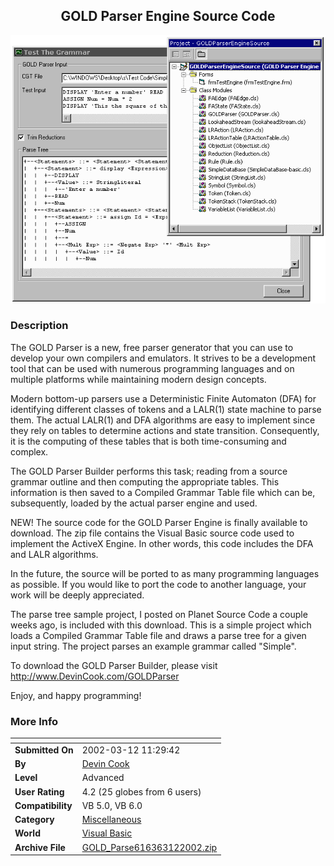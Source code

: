 ﻿<div align="center">

## GOLD Parser Engine Source Code

<img src="PIC2002311173934980.gif">
</div>

### Description

The GOLD Parser is a new, free parser generator that you can use to develop your own compilers and emulators. It strives to be a development tool that can be used with numerous programming languages and on multiple platforms while maintaining modern design concepts.

Modern bottom-up parsers use a Deterministic Finite Automaton (DFA) for identifying different classes of tokens and a LALR(1) state machine to parse them. The actual LALR(1) and DFA algorithms are easy to implement since they rely on tables to determine actions and state transition. Consequently, it is the computing of these tables that is both time-consuming and complex.

The GOLD Parser Builder performs this task; reading from a source grammar outline and then computing the appropriate tables. This information is then saved to a Compiled Grammar Table file which can be, subsequently, loaded by the actual parser engine and used.

NEW! The source code for the GOLD Parser Engine is finally available to download. The zip file contains the Visual Basic source code used to implement the ActiveX Engine. In other words, this code includes the DFA and LALR algorithms.

In the future, the source will be ported to as many programming languages as possible. If you would like to port the code to another language, your work will be deeply appreciated.

The parse tree sample project, I posted on Planet Source Code a couple weeks ago, is included with this download. This is a simple project which loads a Compiled Grammar Table file and draws a parse tree for a given input string. The project parses an example grammar called "Simple".

To download the GOLD Parser Builder, please visit http://www.DevinCook.com/GOLDParser

Enjoy, and happy programming!
 
### More Info
 


<span>             |<span>
---                |---
**Submitted On**   |2002-03-12 11:29:42
**By**             |[Devin Cook](https://github.com/Planet-Source-Code/PSCIndex/blob/master/ByAuthor/devin-cook.md)
**Level**          |Advanced
**User Rating**    |4.2 (25 globes from 6 users)
**Compatibility**  |VB 5\.0, VB 6\.0
**Category**       |[Miscellaneous](https://github.com/Planet-Source-Code/PSCIndex/blob/master/ByCategory/miscellaneous__1-1.md)
**World**          |[Visual Basic](https://github.com/Planet-Source-Code/PSCIndex/blob/master/ByWorld/visual-basic.md)
**Archive File**   |[GOLD\_Parse616363122002\.zip](https://github.com/Planet-Source-Code/devin-cook-gold-parser-engine-source-code__1-32593/archive/master.zip)








